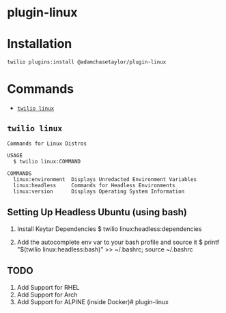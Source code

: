 plugin-linux
=========================

# Installation
```
twilio plugins:install @adamchasetaylor/plugin-linux
```

# Commands
<!-- commands -->
* [`twilio linux`](#twilio-linux)

## `twilio linux`

```
Commands for Linux Distros

USAGE
  $ twilio linux:COMMAND

COMMANDS
  linux:environment  Displays Unredacted Environment Variables
  linux:headless     Commands for Headless Environments
  linux:version      Displays Operating System Information
```

## Setting Up Headless Ubuntu (using bash)

1) Install Keytar Dependencies
$ twilio linux:headless:dependencies

1) Add the autocomplete env var to your bash profile and source it
$ printf "$(twilio linux:headless:bash)" >> ~/.bashrc; source ~/.bashrc

## TODO 

1) Add Support for RHEL
2) Add Support for Arch
3) Add Support for ALPINE (inside Docker)# plugin-linux
